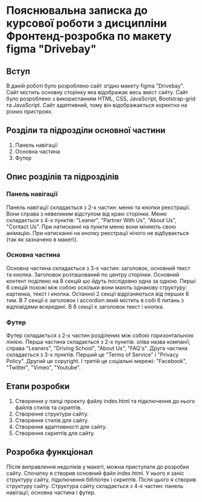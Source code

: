 # Пояснювальна записка до курсової роботи з дисципліни Фронтенд-розробка по макету figma "Drivebay"
## Вступ
В даній роботі було розроблено сайт згідно макету figma "Drivebay". Сайт містить основну сторінку яка відображає весь вміст сайту. Сайт було розроблено з використанням HTML, CSS, JavaScript, Bootstrap-grid та JavaScript. Сайт адаптивний, тому він відображається коректно на різних пристроях.

## Розділи та підрозділи основної частини
1. Панель навігації
2. Основна частина
3. Футер
## Опис розділів та підрозділів
### Панель навігації
Панель навігації складається з 2-х частин: меню та кнопки реєстрації. Вони справа з невеликим відступом від краю сторінки. Меню складається з 4-х пунктів: "Leaner", "Partner With Us", "About Us", "Contact Us". При натисканні на пункти меню вони міняють свою анімацію. При натисканні на кнопку реєстрації нічого не відбувається (так як зазначено в макеті).
### Основна частина
Основна частина складається з 3-х частин: заголовок, основний текст та кнопка. Заголовок розташований по центру сторінки. Основний контент поділено на 8 секцій шо йдуть послідовно одна за одною. Перші 6 секцій похожі між собою оскільки вони мають однакову структуру: картинка, текст і кнопка. Останнxі 2 секції відрізняються від перших 6 тим. В 7 секції є заголовок і accordion який містить в собі 6 питань з відповідями всередині. В 8 секції є заголовок текст і кнопка.
### Футер
Футер складається з 2-х частин розділених між собою горизонтальною лінією. Перша частина складається з 2-х пунктів: зліва назва компанії, справа "Leaners", "Driving School", "About Us", "FAQ's". Друга частина складається з 3-х пунктів. Перший це "Terms of Service" і "Privacy Policy". Другий це copyright. І третій це соціальні мережі: "Facebook", "Twitter", "Vimeo", "Youtube".

## Етапи розробки 
1. Створення у папці проекту файлу index.html та підключення до нього файлів стилів та скриптів.
2. Створення структури сайту.
3. Створення стилів для сайту.
4. Створення адаптивності для сайту.
5. Створення скриптів для сайту.
## Розробка функціонал 
Після виправлення недоліків у макеті, можна приступати до розробки сайту. Спочатку я створив основний файл index.html. У нього я заніс структуру сайту, підключення бібліотек і скриптів. Після цього я створив структуру сайту. Структура сайту складається з 4-х частин: панель навігації, основна частина і футер. 